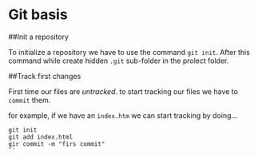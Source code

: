 # Git basis

##Init a repository

To initialize a repository we have to use the command `git init`.
After this command while create hidden `.git` sub-folder in the prolect folder.

##Track first changes

First time our files are _untracked_.
to start tracking our files we have to `commit` them.

for example, if we have an `index.htm` we can start tracking by doing... 
```
git init
git add index.html
gir commit -m "firs commit"
``
